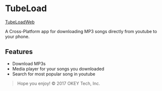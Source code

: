 # TubeLoad

[TubeLoadWeb](http://tubeloadweb.com)


 A Cross-Platform app for downloading MP3 songs directly from youtube to your phone.

## Features

 - Download MP3s
 - Media player for your songs you downloaded
 - Search for most popular song in youtube


 >Hope you enjoy!
 >© 2017 OKEY Tech, Inc.